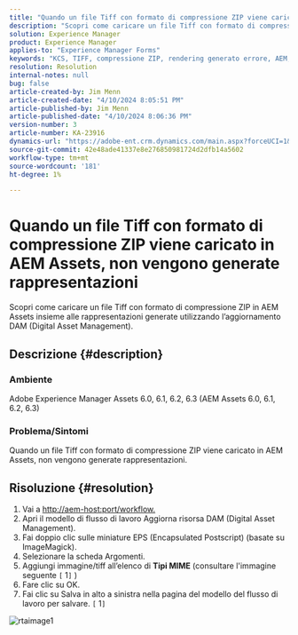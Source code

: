 ```yaml
---
title: "Quando un file Tiff con formato di compressione ZIP viene caricato in AEM Assets, non vengono generate rappresentazioni"
description: "Scopri come caricare un file Tiff con formato di compressione ZIP in AEM Assets insieme alle rappresentazioni generate."
solution: Experience Manager
product: Experience Manager
applies-to: "Experience Manager Forms"
keywords: "KCS, TIFF, compressione ZIP, rendering generato errore, AEM, Adobe Experience Manager, risoluzione dei problemi"
resolution: Resolution
internal-notes: null
bug: false
article-created-by: Jim Menn
article-created-date: "4/10/2024 8:05:51 PM"
article-published-by: Jim Menn
article-published-date: "4/10/2024 8:06:36 PM"
version-number: 3
article-number: KA-23916
dynamics-url: "https://adobe-ent.crm.dynamics.com/main.aspx?forceUCI=1&pagetype=entityrecord&etn=knowledgearticle&id=98fb4bb6-75f7-ee11-a1fe-6045bd006268"
source-git-commit: 42e48ade41337e8e276850981724d2dfb14a5602
workflow-type: tm+mt
source-wordcount: '181'
ht-degree: 1%

---
```


# Quando un file Tiff con formato di compressione ZIP viene caricato in AEM Assets, non vengono generate rappresentazioni


Scopri come caricare un file Tiff con formato di compressione ZIP in AEM Assets insieme alle rappresentazioni generate utilizzando l’aggiornamento DAM (Digital Asset Management).

## Descrizione {#description}


### Ambiente

Adobe Experience Manager Assets 6.0, 6.1, 6.2, 6.3 (AEM Assets 6.0, 6.1, 6.2, 6.3)

### Problema/Sintomi

Quando un file Tiff con formato di compressione ZIP viene caricato in AEM Assets, non vengono generate rappresentazioni.


## Risoluzione {#resolution}


1. Vai a [http://aem-host:port/workflow.](http://aem-host:port/workflow.)
2. Apri il modello di flusso di lavoro Aggiorna risorsa DAM (Digital Asset Management).
3. Fai doppio clic sulle miniature EPS (Encapsulated Postscript) (basate su ImageMagick).
4. Selezionare la scheda Argomenti.
5. Aggiungi immagine/tiff all’elenco di <b>Tipi MIME</b> (consultare l&#39;immagine seguente `[` 1`]` )
6. Fare clic su OK.
7. Fai clic su Salva in alto a sinistra nella pagina del modello del flusso di lavoro per salvare. `[` 1`]`


![rtaimage1](https://helpx.adobe.com/content/dam/help/en/experience-manager/kb/Tiffs-with-ZIP-Compression-do-not-get-renditions-generated-AEM-Assets/jcr%3acontent/main-pars/procedure/proc_par/step_4/step_par/image/rtaimage1.png)
